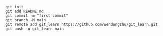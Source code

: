 



```shell
git init
git add README.md
git commit -m "first commit"
git branch -M main
git remote add git_learn https://github.com/wendongzhu/git_learn.git
git push -u git_learn main
```





```

```

